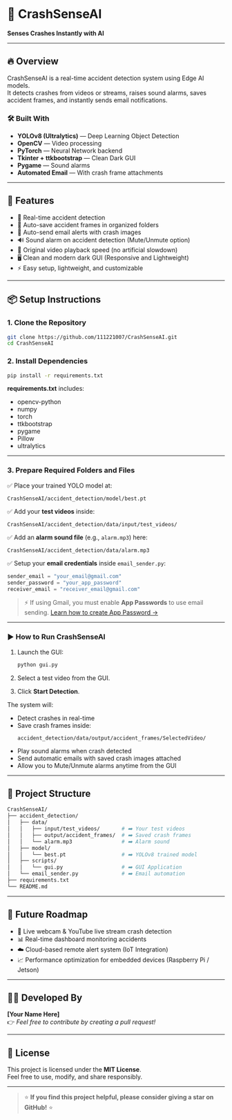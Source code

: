 # 🚗 CrashSenseAI
**Senses Crashes Instantly with AI**

---

## 🔥 Overview
CrashSenseAI is a real-time accident detection system using Edge AI models.  
It detects crashes from videos or streams, raises sound alarms, saves accident frames, and instantly sends email notifications.

### 🛠 Built With
- **YOLOv8 (Ultralytics)** — Deep Learning Object Detection
- **OpenCV** — Video processing
- **PyTorch** — Neural Network backend
- **Tkinter + ttkbootstrap** — Clean Dark GUI
- **Pygame** — Sound alarms
- **Automated Email** — With crash frame attachments

---

## 🚀 Features
- 🎯 Real-time accident detection
- 💾 Auto-save accident frames in organized folders
- 📩 Auto-send email alerts with crash images
- 🔊 Sound alarm on accident detection (Mute/Unmute option)
- 🎥 Original video playback speed (no artificial slowdown)
- 🖥️ Clean and modern dark GUI (Responsive and Lightweight)
- ⚡ Easy setup, lightweight, and customizable

---

## 📦 Setup Instructions

### 1. Clone the Repository
```bash
git clone https://github.com/111221007/CrashSenseAI.git
cd CrashSenseAI
```

### 2. Install Dependencies
```bash
pip install -r requirements.txt
```

**requirements.txt** includes:
- opencv-python
- numpy
- torch
- ttkbootstrap
- pygame
- Pillow
- ultralytics

---

### 3. Prepare Required Folders and Files
✅ Place your trained YOLO model at:
```
CrashSenseAI/accident_detection/model/best.pt
```

✅ Add your **test videos** inside:
```
CrashSenseAI/accident_detection/data/input/test_videos/
```

✅ Add an **alarm sound file** (e.g., `alarm.mp3`) here:
```
CrashSenseAI/accident_detection/data/alarm.mp3
```

✅ Setup your **email credentials** inside `email_sender.py`:
```python
sender_email = "your_email@gmail.com"
sender_password = "your_app_password"
receiver_email = "receiver_email@gmail.com"
```
> ⚡ If using Gmail, you must enable **App Passwords** to use email sending. [Learn how to create App Password →](https://support.google.com/mail/answer/185833?hl=en)

---

### ▶️ How to Run CrashSenseAI
1. Launch the GUI:
   ```bash
   python gui.py
   ```

2. Select a test video from the GUI.

3. Click **Start Detection**.

The system will:
- Detect crashes in real-time
- Save crash frames inside:
  ```
  accident_detection/data/output/accident_frames/SelectedVideo/
  ```
- Play sound alarms when crash detected
- Send automatic emails with saved crash images attached
- Allow you to Mute/Unmute alarms anytime from the GUI

---

## 📂 Project Structure
```bash
CrashSenseAI/
├── accident_detection/
│   ├── data/
│   │   ├── input/test_videos/       # ➡️ Your test videos
│   │   ├── output/accident_frames/  # ➡️ Saved crash frames
│   │   └── alarm.mp3                # ➡️ Alarm sound
│   ├── model/
│   │   └── best.pt                  # ➡️ YOLOv8 trained model
│   ├── scripts/
│   │   └── gui.py                   # ➡️ GUI Application
│   └── email_sender.py              # ➡️ Email automation
├── requirements.txt
└── README.md
```

---

## 🌟 Future Roadmap
- 🔴 Live webcam & YouTube live stream crash detection
- 📊 Real-time dashboard monitoring accidents
- ☁️ Cloud-based remote alert system (IoT Integration)
- 📈 Performance optimization for embedded devices (Raspberry Pi / Jetson)

---

## 👨‍💻 Developed By
**[Your Name Here]**  
👉 _Feel free to contribute by creating a pull request!_

---

## 📜 License
This project is licensed under the **MIT License**.  
Feel free to use, modify, and share responsibly.

---

> ⭐ **If you find this project helpful, please consider giving a star on GitHub!** ⭐
